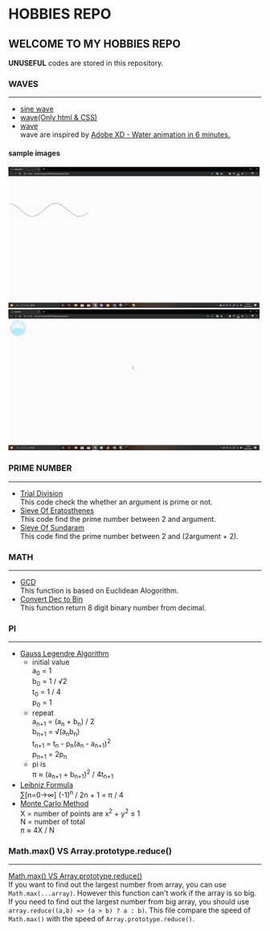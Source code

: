 # HOBBIES REPO

## WELCOME TO MY HOBBIES REPO
**UNUSEFUL** codes are stored in this repository.

### WAVES  
----------------------------- 
* [sine wave](./waves/sinewave.html "sine wave")  
* [wave(Only html & CSS)](./waves/waveproto.html "wave proto")  
* [wave](./waves/wave.html "wave")  
wave are inspired by [Adobe XD - Water animation in 6 minutes.](https://youtu.be/Ev3fSi7P66c)  
#### sample images  
<img src="./waves/sinewave.gif" height="280" width="500">
<img src="./waves/wave.gif" height="280" width="500">    

### PRIME NUMBER
-----------------------------
* [Trial Division](./primeNumber/trial-division.ts "Trial Division")  
 This code check the whether an argument is prime or not.
* [Sieve Of Eratosthenes](./primeNumber/sieve-of-eratosthenes.ts "Sieve Of Eratosthenes")  
 This code find the prime number between 2 and argument.
* [Sieve Of Sundaram](./primeNumber/sieve-of-sundaram.ts "Sieve Of Sundaram")  
 This code find the prime number between 2 and (2argument + 2).

### MATH  
-----------------------------
* [GCD](./math/gcd.ts "GCD")  
 This function is based on Euclidean Alogorithm.
* [Convert Dec to Bin](./math/convert-dec-to-bin.ts "Convert Dec to Bin")  
 This function return 8 digit binary number from decimal.

### PI
----------------------------
 * [Gauss Legendre Algorithm](./pi/Gauss-Legendre-Algorithm.ts "Gauss Legendre Algorithm")  
   * initial value  
    a<sub>0</sub> = 1  
    b<sub>0</sub> = 1 / &radic;2  
    t<sub>0</sub> = 1 / 4  
    p<sub>0</sub> = 1  
   * repeat   
    a<sub>n+1</sub> = (a<sub>n</sub> + b<sub>n</sub>) / 2  
    b<sub>n+1</sub> = &radic;(a<sub>n</sub>b<sub>n</sub>)  
    t<sub>n+1</sub> = t<sub>n</sub> - p<sub>n</sub>(a<sub>n</sub> - a<sub>n+1</sub>)<sup>2</sup>  
    p<sub>n+1</sub> = 2p<sub>n</sub>  
   * pi is  
    &pi; &asymp; (a<sub>n+1</sub> + b<sub>n+1</sub>)<sup>2</sup> / 4t<sub>n+1</sub>
 * [Leibniz Formula](./pi/Leibniz-Formula.ts "Leibniz Formula")  
 &sum;[n=0&rarr;&infin;] (-1)<sup>n</sup> / 2n + 1 = &pi; / 4  
 * [Monte Carlo Method](./pi/Monte-Carlo-method.ts "Monte Carlo method")  
 X = number of points are x<sup>2</sup> + y<sup>2</sup> &le; 1  
 N = number of total  
 &pi; &asymp; 4X / N  

### Math.max() VS Array.prototype.reduce()  
-------------------------------
 [Math.max() VS Array.prototype.reduce()](./Math.max()-vs-Array.prototype.reduce().ts "Math.max() VS Array.prototype.reduce()")  
    If you want to find out the largest number from array, you can use `Math.max(...array)`. However this function can't work if the array is so big. If you need to find out the largest number from big array, you should use `array.reduce((a,b) => (a > b) ? a : b)`. This file compare the speed of `Math.max()` with the speed of `Array.prototype.reduce()`.

